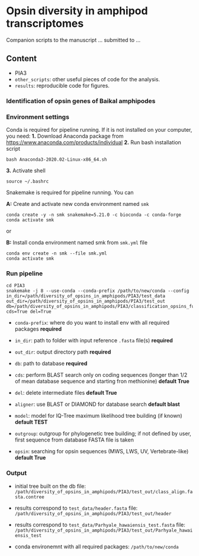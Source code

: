 # Opsin diversity in amphipod transcriptomes

Companion scripts to the manuscript ... submitted to ... 

## Content

* PIA3
* `other_scripts`: other useful pieces of code for the analysis.
* `results`: reproducible code for figures.

### Identification of opsin genes of Baikal amphipodes

### Environment settings

Conda is required for pipeline running. If it is not installed on your computer, you need:
**1.** Download Anaconda package from https://www.anaconda.com/products/individual
**2.** Run bash installation script

```commandline
bash Anaconda3-2020.02-Linux-x86_64.sh
```
**3.** Activate shell

```commandline
source ~/.bashrc
```

Snakemake is required for pipeline running. You can

**A:** Create and activate new conda environment named `smk`

```commandline
conda create -y -n smk snakemake=5.21.0 -c bioconda -c conda-forge
conda activate smk
```

or 

**B:** Install conda environment named smk from `smk.yml` file

```commandline
conda env create -n smk --file smk.yml
conda activate smk
```

### Run pipeline

```commandline
cd PIA3
snakemake -j 8 --use-conda --conda-prefix /path/to/new/conda --config in_dir=/path/diversity_of_opsins_in_amphipods/PIA3/test_data out_dir=/path/diversity_of_opsins_in_amphipods/PIA3/test_out db=/path/diversity_of_opsins_in_amphipods/PIA3/classification_opsins_full_aa.fasta cds=True del=True
```

* `conda-prefix`: where do you want to install env with all required packages **required**

* `in_dir`: path to folder with input reference `.fasta` file(s) **required**

* `out_dir`: output directory path **required**

* `db`: path to database **required**

* `cds`: perform BLAST search only on coding sequences (longer than 1/2 of mean database sequence and starting fron methionine) **default True**

* `del`: delete intermediate files **default True**

* `aligner`: use BLAST or DIAMOND for database search **default blast**

* `model`: model for IQ-Tree maximum likelihood tree building (if known) **default TEST**

* `outgroup`: outgroup for phylogenetic tree building; if not defined by user, first sequence from database FASTA file is taken

* `opsin`: searching for opsin sequences (MWS, LWS, UV, Vertebrate-like) **default True**
 

### Output

* initial tree built on the db file: `/path/diversity_of_opsins_in_amphipods/PIA3/test_out/class_align.fasta.contree`

* results correspond to `test_data/header.fasta` file: `/path/diversity_of_opsins_in_amphipods/PIA3/test_out/header`

* results correspond to `test_data/Parhyale_hawaiensis_test.fasta` file: `/path/diversity_of_opsins_in_amphipods/PIA3/test_out/Parhyale_hawaiensis_test`

* conda environemnt with all required packages: `/path/to/new/conda`
